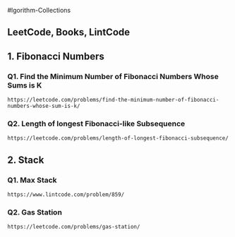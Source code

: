 #lgorithm-Collections
## LeetCode, Books, LintCode

## 1. Fibonacci Numbers
### Q1. Find the Minimum Number of Fibonacci Numbers Whose Sums is K
	https://leetcode.com/problems/find-the-minimum-number-of-fibonacci-numbers-whose-sum-is-k/

### Q2. Length of longest Fibonacci-like Subsequence
	https://leetcode.com/problems/length-of-longest-fibonacci-subsequence/ 

## 2. Stack
### Q1. Max Stack
	https://www.lintcode.com/problem/859/

### Q2. Gas Station
	https://leetcode.com/problems/gas-station/
